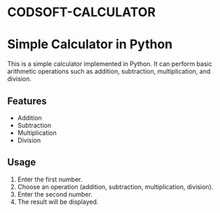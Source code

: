 # CODSOFT-CALCULATOR
# Simple Calculator in Python

This is a simple calculator implemented in Python. It can perform basic arithmetic operations such as addition, subtraction, multiplication, and division.

## Features

- Addition
- Subtraction
- Multiplication
- Division

## Usage
1. Enter the first number.
2. Choose an operation (addition, subtraction, multiplication, division).
3. Enter the second number.
4. The result will be displayed.
